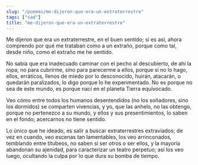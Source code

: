 ```yaml
---
slug: "/poemas/me-dijeron-que-era-un-extraterrestre"
tags: ["sad"]
title: "me-dijeron-que-era-un-extraterrestre"
---
```

Me dijeron que era un extraterrestre, en el buen sentido; si es así, ahora comprendo por qué me trataban como a un extraño, porque como tal, desde niño, como el extraño me he sentido.

 

No sabía que era inadecuado caminar con el pecho al descubierto, de ahí la ropa, no para cubrirme, sino para parecerme a ellos, porque si no lo hago, ellos, erráticos, llenos de miedo por lo desconocido, huirán, atacarán, o quedarán paralizados, lo digo porque lo he experimentado. No es porque no sea de este mundo, es porque nací en el planeta Tierra equivocado.

 

Veo cómo entre todos los humanos desentendidos (no los soñadores, sino los dormidos) se comparten vivencias, y yo, que las anhelo, no las obtengo, porque no pertenezco a su mundo, y ellos y sus presentimientos, lo saben en el fondo; acercarnos no tiene sentido.

 

Lo único que he ideado, es salir a buscar extraterrestres extraviados; de vez en cuando, veo escenas tan lamentables, los veo arrinconados, temblando entre titubeos, no saben si ser otros o ser ellos, y la mayoría abandonan su ajenidad, para caracterizar un teatro perpetuo; así los veo luego, ocultando la culpa por lo que dura su bomba de tiempo.